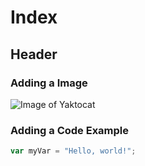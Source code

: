 # Index

## Header

### Adding a Image

![Image of Yaktocat](https://octodex.github.com/images/yaktocat.png)


### Adding a Code Example

``` javascript
var myVar = "Hello, world!";
```
